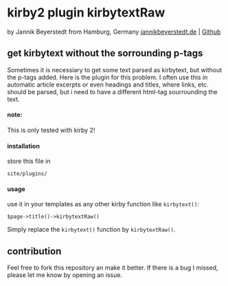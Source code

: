 # kirby2 plugin kirbytextRaw
by Jannik Beyerstedt from Hamburg, Germany
[jannikbeyerstedt.de](http://jannikbeyerstedt.de) | [Github](https://github.com/jbeyerstedt)


## get kirbytext without the sorrounding p-tags
Sometimes it is necessiary to get some text parsed as kirbytext, but without the p-tags added. Here is the plugin for this problem.
I often use this in automatic article excerpts or even headings and titles, where links, etc. should be parsed, but i need to have a different html-tag sourrounding the text.

#### note:
This is only tested with kirby 2!

#### installation
store this file in

    site/plugins/

#### usage
use it in your templates as any other kirby function like `kirbytext()`:

    $page->title()->kirbytextRaw()

Simply replace the `kirbytext()` function by `kirbytextRaw()`.


## contribution
Feel free to fork this repository an make it better. If there is a bug I missed, please let me know by opening an issue.
